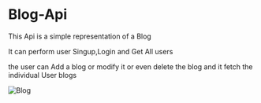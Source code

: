 # Blog-Api


This Api is a simple representation of a Blog


It can perform user Singup,Login and Get All users

the user can Add a blog or modify it or even delete the blog and it fetch the individual User blogs




![Blog](https://github.com/Somu-ss/Blog-Api/assets/71398970/4fbccb2e-901e-411c-a11d-8b208b5aae0a)
